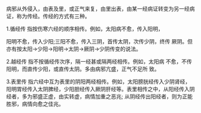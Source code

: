 病邪从外侵入，由表及里，或正气来复，由里出表，由某一经病证转变为另一经病证，称为传经。传经的方式有三种。

1.循经传 指按伤寒六经的顺序相传。例如，太阳病不愈，传入阳明，

阳明不愈，传入少阳;三阳不愈，传入三阴，首传太阴，次传少阴，终传 厥阴。但亦有按太阳→少阳→阳明→太阴→厥阴→少阴传变的说法。

2.越经传 指不按循经传次序，隔一经甚或隔两经相传。例如，太阳病 不愈，不传阳明，而直传少阳，或直传太阴。多由病邪亢盛，正气不足所 致。

3.表里传 指六经中互为表里的阴阳两经相传。例如，太阳膀胱经传入少阴肾经，阳明胃经传入太阴脾经，少阳胆经传入厥阴肝经等。表里相传之中，从阳经传入阴经者，多为邪盛正虚，由实转虚，病情加重之恶兆; 从阴经传出阳经者，则为正能胜邪，病情向愈之佳兆。